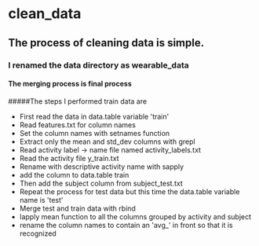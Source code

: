 # clean_data

## The process of cleaning data is simple.

### I renamed the data directory as wearable_data


#### The merging process is final process

#####The steps I performed train data are 

* First read the data in data.table variable 'train'
* Read features.txt for column names
* Set the column names with setnames function
* Extract only the mean and std_dev columns with grepl
* Read activity label -> name file named activity_labels.txt
* Read the activity file y_train.txt
* Rename with descriptive activity name with sapply
* add the column to data.table train
* Then add the subject column from subject_test.txt
* Repeat the process for test data but this time the data.table variable name is 'test'
* Merge test and train data with rbind
* lapply mean function to all the columns grouped by activity and subject
* rename the column names to contain an 'avg_' in front so that it is recognized 
